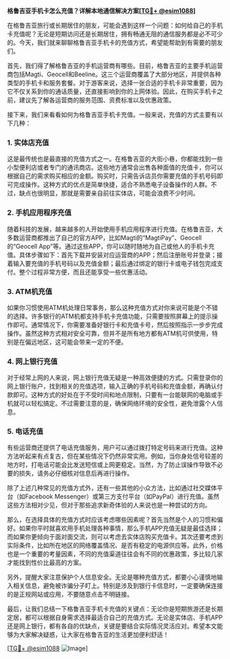 **格鲁吉亚手机卡怎么充值？详解本地通信解决方案[[TG💪+ @esim1088](https://t.me/s/esim1088)]**

在格鲁吉亚旅行或长期居住的朋友，可能会遇到这样一个问题：如何给自己的手机卡充值呢？无论是短期访问还是长期居住，拥有畅通无阻的通信服务都是必不可少的。今天，我们就来聊聊格鲁吉亚手机卡的充值方式，希望能帮助到有需要的朋友们。

首先，我们得了解格鲁吉亚的手机运营商有哪些。目前，格鲁吉亚的主要手机运营商包括Magti、Geocell和Beeline。这三个运营商覆盖了大部分地区，并提供各种类型的手机卡和服务套餐。对于游客来说，选择一张合适的手机卡非常重要，因为它不仅关系到你的通话质量，还直接影响到你的上网体验。因此，在购买手机卡之前，建议先了解各运营商的服务范围、资费标准以及优惠政策。

接下来，我们来看看如何为格鲁吉亚手机卡充值。一般来说，充值的方式主要有以下几种：

### 1. 实体店充值

这是最传统也是最直接的充值方式之一。在格鲁吉亚的大街小巷，你都能找到一些小型便利店或者专门的通讯商店。这些地方通常会出售各种面值的充值卡，你可以根据自己的需求购买相应的金额。购买时，只需告诉店员你需要充值的手机号码即可完成操作。这种方式的优点是简单快捷，适合不熟悉电子设备操作的人群。不过，缺点也很明显，那就是需要亲自前往实体店，可能会浪费不少时间。

### 2. 手机应用程序充值

随着科技的发展，越来越多的人开始使用手机应用程序进行充值。在格鲁吉亚，大多数运营商都推出了自己的官方APP，比如Magti的“MagtiPay”、Geocell的“Geocell App”等。通过这些APP，你可以随时随地为自己或他人的手机卡充值。具体步骤如下：首先下载并安装对应运营商的APP；然后注册账号并登录；接着输入要充值的手机号码以及充值金额；最后通过绑定的银行卡或电子钱包完成支付。整个过程非常方便，而且还能享受一些优惠活动。

### 3. ATM机充值

如果你习惯使用ATM机处理日常事务，那么这种充值方式对你来说可能是个不错的选择。许多银行的ATM机都支持手机卡充值功能，只需要按照屏幕上的提示操作即可。通常情况下，你需要准备好银行卡和充值卡号，然后按照指示一步步完成操作。虽然这种方式相对安全可靠，但并不是所有地方都有ATM机可供使用，特别是在偏远地区，这可能会带来一定的不便。

### 4. 网上银行充值

对于经常上网的人来说，网上银行充值无疑是一种高效便捷的方式。只需登录你的网上银行账户，找到相关的充值选项，输入正确的手机号码和充值金额，再确认付款即可。这种方式的好处在于不受时间和地点限制，只要有一台能联网的电脑或手机就可以轻松搞定。不过需要注意的是，确保网络环境的安全性，避免泄露个人信息。

### 5. 电话充值

有些运营商还提供了电话充值服务，用户可以通过拨打特定号码来进行充值。这种方法听起来有点复古，但在某些情况下仍然非常实用。例如，当你身处信号较差的地方时，打电话可能会比发送短信或上网更稳定。当然，为了防止误操作导致不必要的损失，请务必仔细核对信息后再进行操作。

除了上述几种常见的充值方式外，还有一些其他的小众方法，比如通过社交媒体平台（如Facebook Messenger）或第三方支付平台（如PayPal）进行充值。虽然这些方法相对少见，但对于那些追求新奇体验的人来说也是一种尝试的方向。

那么，在选择具体的充值方式时应该考虑哪些因素呢？首先当然是个人的习惯和偏好。如果你平时就喜欢用手机处理各种事情，那么手机APP充值无疑是最佳选择；而如果你更倾向于面对面交流，则可以考虑去实体店购买充值卡。其次还要考虑到实际条件，比如所在地区的网络覆盖情况、是否有稳定的电源供应等。此外，价格也是一个重要的考量因素，不同的充值渠道往往会有不同的优惠政策，多比较几家才能找到性价比最高的方案。

另外，提醒大家注意保护个人信息安全。无论是哪种充值方式，都要小心谨慎地输入相关信息，避免被诈骗分子盯上。特别是涉及到银行卡信息时，一定要确保连接的是正规网站或应用，不要随意点击不明链接。

最后，让我们总结一下格鲁吉亚手机卡充值的关键点：无论你是短期旅游还是长期定居，都可以根据自身需求选择最适合自己的充值方式。无论是实体店、手机APP还是网上银行，都有各自的优缺点，关键是要结合实际情况灵活应对。希望本文能够为大家解决疑惑，让大家在格鲁吉亚的生活更加便利舒适！

[[TG💪+ @esim1088](https://t.me/s/esim1088) ![Image](https://i.postimg.cc/4NQfJmqS/Snipaste-2025-05-13-00-14-12.png)]